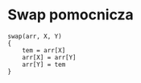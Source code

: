 # Swap pomocnicza
```
swap(arr, X, Y)
{
    tem = arr[X]
    arr[X] = arr[Y]
    arr[Y] = tem
}
```
